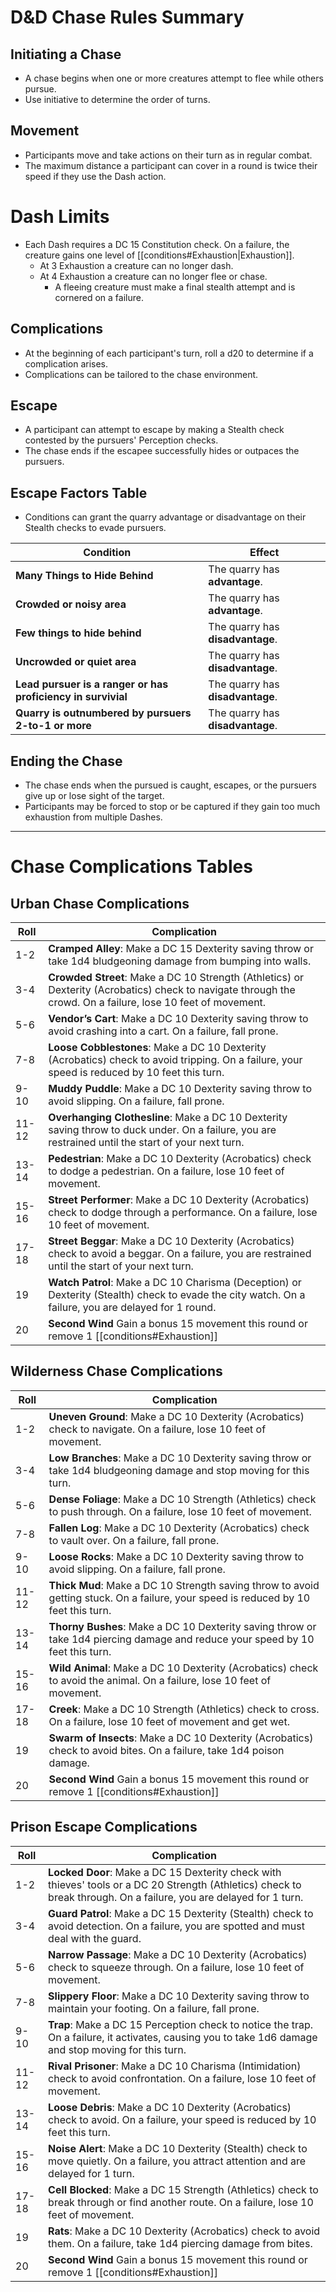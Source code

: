 # D&D Chase Rules Summary

## Initiating a Chase
- A chase begins when one or more creatures attempt to flee while others pursue.
- Use initiative to determine the order of turns.
## Movement
- Participants move and take actions on their turn as in regular combat.
- The maximum distance a participant can cover in a round is twice their speed if they use the Dash action.
# Dash Limits
- Each Dash requires a DC 15 Constitution check. On a failure, the creature gains one level of [[conditions#Exhaustion|Exhaustion]].
	- At 3 Exhaustion a creature can no longer dash.
	- At 4 Exhaustion a creature can no longer flee or chase. 
		- A fleeing creature must make a final stealth attempt and is cornered on a failure.
## Complications
- At the beginning of each participant's turn, roll a d20 to determine if a complication arises.
- Complications can be tailored to the chase environment.
## Escape
- A participant can attempt to escape by making a Stealth check contested by the pursuers' Perception checks.
- The chase ends if the escapee successfully hides or outpaces the pursuers.
## Escape Factors Table
- Conditions can grant the quarry advantage or disadvantage on their Stealth checks to evade pursuers.

| **Condition**                                                | **Effect**                       |
| ------------------------------------------------------------ | -------------------------------- |
| **Many Things to Hide Behind**                               | The quarry has **advantage**.    |
| **Crowded or noisy area**                                    | The quarry has **advantage**.    |
| **Few things to hide behind**                                | The quarry has **disadvantage**. |
| **Uncrowded or quiet area**                                  | The quarry has **disadvantage**. |
| **Lead pursuer is a ranger or has proficiency in survivial** | The quarry has **disadvantage**. |
| **Quarry is outnumbered by pursuers 2-to-1 or more**         | The quarry has **disadvantage**. |

## Ending the Chase
- The chase ends when the pursued is caught, escapes, or the pursuers give up or lose sight of the target.
- Participants may be forced to stop or be captured if they gain too much exhaustion from multiple Dashes.

---

# Chase Complications Tables

## Urban Chase Complications
| **Roll** | **Complication**                                                                                                                                                  |
|----------|-------------------------------------------------------------------------------------------------------------------------------------------------------------------|
| 1-2      | **Cramped Alley**: Make a DC 15 Dexterity saving throw or take 1d4 bludgeoning damage from bumping into walls.                                                     |
| 3-4      | **Crowded Street**: Make a DC 10 Strength (Athletics) or Dexterity (Acrobatics) check to navigate through the crowd. On a failure, lose 10 feet of movement.       |
| 5-6      | **Vendor’s Cart**: Make a DC 10 Dexterity saving throw to avoid crashing into a cart. On a failure, fall prone.                                                    |
| 7-8      | **Loose Cobblestones**: Make a DC 10 Dexterity (Acrobatics) check to avoid tripping. On a failure, your speed is reduced by 10 feet this turn.                     |
| 9-10     | **Muddy Puddle**: Make a DC 10 Dexterity saving throw to avoid slipping. On a failure, fall prone.                                                                 |
| 11-12    | **Overhanging Clothesline**: Make a DC 10 Dexterity saving throw to duck under. On a failure, you are restrained until the start of your next turn.                |
| 13-14    | **Pedestrian**: Make a DC 10 Dexterity (Acrobatics) check to dodge a pedestrian. On a failure, lose 10 feet of movement.                                           |
| 15-16    | **Street Performer**: Make a DC 10 Dexterity (Acrobatics) check to dodge through a performance. On a failure, lose 10 feet of movement.                            |
| 17-18    | **Street Beggar**: Make a DC 10 Dexterity (Acrobatics) check to avoid a beggar. On a failure, you are restrained until the start of your next turn.                |
| 19  | **Watch Patrol**: Make a DC 10 Charisma (Deception) or Dexterity (Stealth) check to evade the city watch. On a failure, you are delayed for 1 round.              |
| 20 | **Second Wind** Gain a bonus 15 movement this round or remove 1 [[conditions#Exhaustion]] |

## Wilderness Chase Complications
| **Roll** | **Complication**                                                                                                                                                  |
|----------|-------------------------------------------------------------------------------------------------------------------------------------------------------------------|
| 1-2      | **Uneven Ground**: Make a DC 10 Dexterity (Acrobatics) check to navigate. On a failure, lose 10 feet of movement.                                                  |
| 3-4      | **Low Branches**: Make a DC 10 Dexterity saving throw or take 1d4 bludgeoning damage and stop moving for this turn.                                               |
| 5-6      | **Dense Foliage**: Make a DC 10 Strength (Athletics) check to push through. On a failure, lose 10 feet of movement.                                               |
| 7-8      | **Fallen Log**: Make a DC 10 Dexterity (Acrobatics) check to vault over. On a failure, fall prone.                                                                |
| 9-10     | **Loose Rocks**: Make a DC 10 Dexterity saving throw to avoid slipping. On a failure, fall prone.                                                                 |
| 11-12    | **Thick Mud**: Make a DC 10 Strength saving throw to avoid getting stuck. On a failure, your speed is reduced by 10 feet this turn.                               |
| 13-14    | **Thorny Bushes**: Make a DC 10 Dexterity saving throw or take 1d4 piercing damage and reduce your speed by 10 feet this turn.                                    |
| 15-16    | **Wild Animal**: Make a DC 10 Dexterity (Acrobatics) check to avoid the animal. On a failure, lose 10 feet of movement.                                           |
| 17-18    | **Creek**: Make a DC 10 Strength (Athletics) check to cross. On a failure, lose 10 feet of movement and get wet.                                                 |
| 19   | **Swarm of Insects**: Make a DC 10 Dexterity (Acrobatics) check to avoid bites. On a failure, take 1d4 poison damage.                                             |
| 20 | **Second Wind** Gain a bonus 15 movement this round or remove 1 [[conditions#Exhaustion]] |

## Prison Escape Complications
| **Roll** | **Complication**                                                                                                                                                  |
|----------|-------------------------------------------------------------------------------------------------------------------------------------------------------------------|
| 1-2      | **Locked Door**: Make a DC 15 Dexterity check with thieves' tools or a DC 20 Strength (Athletics) check to break through. On a failure, you are delayed for 1 turn.|
| 3-4      | **Guard Patrol**: Make a DC 15 Dexterity (Stealth) check to avoid detection. On a failure, you are spotted and must deal with the guard.                          |
| 5-6      | **Narrow Passage**: Make a DC 10 Dexterity (Acrobatics) check to squeeze through. On a failure, lose 10 feet of movement.                                         |
| 7-8      | **Slippery Floor**: Make a DC 10 Dexterity saving throw to maintain your footing. On a failure, fall prone.                                                      |
| 9-10     | **Trap**: Make a DC 15 Perception check to notice the trap. On a failure, it activates, causing you to take 1d6 damage and stop moving for this turn.            |
| 11-12    | **Rival Prisoner**: Make a DC 10 Charisma (Intimidation) check to avoid confrontation. On a failure, lose 10 feet of movement.                                   |
| 13-14    | **Loose Debris**: Make a DC 10 Dexterity (Acrobatics) check to avoid. On a failure, your speed is reduced by 10 feet this turn.                                  |
| 15-16    | **Noise Alert**: Make a DC 10 Dexterity (Stealth) check to move quietly. On a failure, you attract attention and are delayed for 1 turn.                         |
| 17-18    | **Cell Blocked**: Make a DC 15 Strength (Athletics) check to break through or find another route. On a failure, lose 10 feet of movement.                        |
| 19   | **Rats**: Make a DC 10 Dexterity (Acrobatics) check to avoid them. On a failure, take 1d4 piercing damage from bites.                                            |
| 20 | **Second Wind** Gain a bonus 15 movement this round or remove 1 [[conditions#Exhaustion]] |
